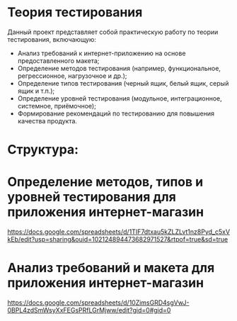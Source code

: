 # Теория тестирования
Данный проект представляет собой практическую работу по теории тестирования, включающую:

- Анализ требований к интернет-приложению на основе предоставленного макета;
- Определение методов тестирования (например, функциональное, регрессионное, нагрузочное и др.);
- Определение типов тестирования (черный ящик, белый ящик, серый ящик и т.п.);
- Определение уровней тестирования (модульное, интеграционное, системное, приёмочное);
- Формирование рекомендаций по тестированию для повышения качества продукта.
# Структура:
# Определение методов, типов и уровней тестирования для приложения интернет-магазин 
https://docs.google.com/spreadsheets/d/1TIF7dtxau5kZLZLvt1nz8Pyd_c5xVkEb/edit?usp=sharing&ouid=102124894473682971527&rtpof=true&sd=true

# Анализ требований и макета для приложения интернет-магазин
https://docs.google.com/spreadsheets/d/10ZimsGRD4sgVwJ-0BPL4zdSmWsyXxFEGsPRfLGrMjww/edit?gid=0#gid=0
